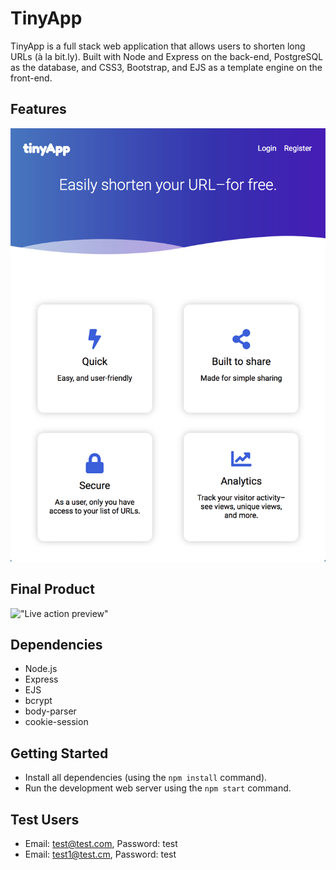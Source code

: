 # TinyApp

TinyApp is a full stack web application that allows users to shorten long URLs (à la bit.ly). Built with Node and Express on the back-end, PostgreSQL as the database, and CSS3, Bootstrap, and EJS as a template engine on the front-end.

## Features

!["Tiny URL Home Page"](https://github.com/cindyhalim/tinyapp/blob/master/docs/home-page.png?raw=true)

## Final Product

!["Live action preview"](https://github.com/cindyhalim/tinyapp/blob/master/docs/live-preview.gif?raw=true)

## Dependencies

- Node.js
- Express
- EJS
- bcrypt
- body-parser
- cookie-session

## Getting Started

- Install all dependencies (using the `npm install` command).
- Run the development web server using the `npm start` command.

## Test Users

- Email: test@test.com, Password: test
- Email: test1@test.cm, Password: test
